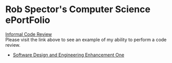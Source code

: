 
# Rob Spector's Computer Science ePortFolio



[Informal Code Review](https://youtu.be/li7Q43BDnsc)
<br>
Please visit the link above to see an example of my ability to perform a code review.
<br>


- [Software Design and Engineering Enhancement One](https://github.com/rspector1974/Software_design_engieering)
